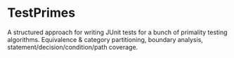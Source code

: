 # TestPrimes
A structured approach for writing JUnit tests for a bunch of primality testing algorithms. Equivalence & category partitioning, boundary analysis, statement/decision/condition/path coverage.
